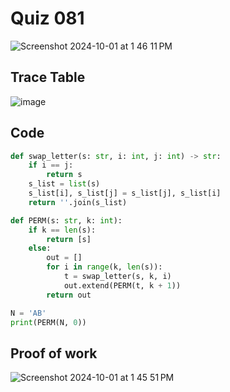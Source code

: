 # Quiz 081

<img width="max" alt="Screenshot 2024-10-01 at 1 46 11 PM" src="https://github.com/user-attachments/assets/56afb8bf-6b30-49dc-9706-43525efbcde2">

## Trace Table

![image](https://github.com/user-attachments/assets/75a9e1ef-8c7a-47ac-9bda-45cffaed48ac)


## Code

```py
def swap_letter(s: str, i: int, j: int) -> str:
    if i == j:
        return s
    s_list = list(s)
    s_list[i], s_list[j] = s_list[j], s_list[i]
    return ''.join(s_list)

def PERM(s: str, k: int):
    if k == len(s):
        return [s]
    else:
        out = []
        for i in range(k, len(s)):
            t = swap_letter(s, k, i)
            out.extend(PERM(t, k + 1))
        return out

N = 'AB'
print(PERM(N, 0))
```

## Proof of work
<img width="max" alt="Screenshot 2024-10-01 at 1 45 51 PM" src="https://github.com/user-attachments/assets/6ac73f56-83b3-4c7d-a673-8e079c046206">

